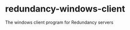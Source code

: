 redundancy-windows-client
=========================

The windows client program for Redundancy servers
